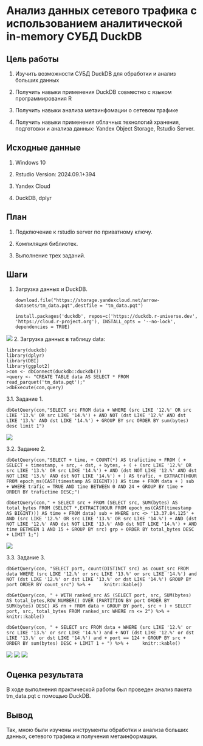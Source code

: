 # Анализ данных сетевого трафика с использованием аналитической in-memory СУБД DuckDB
 
 
## Цель работы 
 
1. Изучить возможности СУБД DuckDB для обработки и анализ больших данных

2. Получить навыки применения DuckDB совместно с языком программирования R

3. Получить навыки анализа метаинфомации о сетевом трафике

4. Получить навыки применения облачных технологий хранения, подготовки и анализа данных: Yandex Object Storage, Rstudio Server.
  
## Исходные данные 
 
1.  Windows 10

2.  Rstudio Version: 2024.09.1+394

3. Yandex Cloud

4.  DuckDB, dplyr

## План

1. Подключение к rstudio server по приватному ключу.

2. Компиляция библиотек.

3. Выполнение трех заданий.
 
## Шаги

1.  Загрузка данных и DuckDB.
    ```
    download.file("https://storage.yandexcloud.net/arrow-datasets/tm_data.pqt",destfile = "tm_data.pqt")

    install.packages('duckdb', repos=c('https://duckdb.r-universe.dev', 'https://cloud.r-project.org'), INSTALL_opts = '--no-lock', dependencies = TRUE)
    ```
![](img/1.png)
2. Загрузка данных в таблицу data:
```{r}
library(duckdb)
library(dplyr)
library(DBI)
library(ggplot2)
>con <- dbConnect(duckdb::duckdb())
>query <- "CREATE TABLE data AS SELECT * FROM read_parquet('tm_data.pqt');"
>dbExecute(con,query)
```
3.1. Задание 1.
```{r}
dbGetQuery(con,"SELECT src FROM data + WHERE (src LIKE '12.%' OR src LIKE '13.%' OR src LIKE '14.%') + AND NOT (dst LIKE '12.%' AND dst LIKE '13.%' AND dst LIKE '14.%') + GROUP BY src ORDER BY sum(bytes) desc limit 1")
```
![](img/2.png)

3.2. Задание 2.
```{r}
dbGetQuery(con,"SELECT + time, + COUNT(*) AS trafictime + FROM ( + SELECT + timestamp, + src, + dst, + bytes, + ( + (src LIKE '12.%' OR src LIKE '13.%' OR src LIKE '14.%') + AND (dst NOT LIKE '12.%' AND dst NOT LIKE '13.%' AND dst NOT LIKE '14.%') + ) AS trafic, + EXTRACT(HOUR FROM epoch_ms(CAST(timestamp AS BIGINT))) AS time + FROM data + ) sub + WHERE trafic = TRUE AND time BETWEEN 0 AND 24 + GROUP BY time + ORDER BY trafictime DESC;")
```
```{r}
dbGetQuery(con," + SELECT src + FROM (SELECT src, SUM(bytes) AS total_bytes FROM (SELECT *,EXTRACT(HOUR FROM epoch_ms(CAST(timestamp AS BIGINT))) AS time + FROM data) sub + WHERE src <> '13.37.84.125' + AND (src LIKE '12.%' OR src LIKE '13.%' OR src LIKE '14.%') + AND (dst NOT LIKE '12.%' AND dst NOT LIKE '13.%' AND dst NOT LIKE '14.%') + AND time BETWEEN 1 AND 15 + GROUP BY src) grp + ORDER BY total_bytes DESC + LIMIT 1;")
```
![](img/3.png)

3.3. Задание 3.
```{r}
dbGetQuery(con, "SELECT port, count(DISTINCT src) as count_src FROM data WHERE (src LIKE '12.%' or src LIKE '13.%' or src LIKE '14.%') and NOT (dst LIKE '12.%' or dst LIKE '13.%' or dst LIKE '14.%') GROUP BY port ORDER BY count_src") %>% +     knitr::kable()
```
```{r}
dbGetQuery(con, " + WITH ranked_src AS (SELECT port, src, SUM(bytes) AS total_bytes,ROW_NUMBER() OVER (PARTITION BY port ORDER BY SUM(bytes) DESC) AS rn + FROM data + GROUP BY port, src + ) + SELECT port, src, total_bytes FROM ranked_src WHERE rn <= 2") %>% +     knitr::kable()
```
```{r}
dbGetQuery(con, " + SELECT src FROM data + WHERE (src LIKE '12.%' or src LIKE '13.%' or src LIKE '14.%') and + NOT (dst LIKE '12.%' or dst LIKE '13.%' or dst LIKE '14.%') and + port == 124 + GROUP BY src + ORDER BY sum(bytes) DESC + LIMIT 1 + ") %>% +     knitr::kable()
```
![](img/4.png)
![](img/5.png)
![](img/6.png)

## Оценка результата
  
В ходе выполнения практической работы был проведен анализ пакета tm_data.pqt с помощью DuckDB. 
## Вывод 

Так, мною были изучены инструменты обработки и анализа больших данных, сетевого трафика и получения метаинформации.
```{r}

```
 
